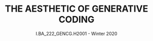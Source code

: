---
layout: front
title: "THE AESTHETIC OF GENERATIVE CODING" 
subtitle: "I.BA_222_GENCG.H2001 - Winter 2020"
---